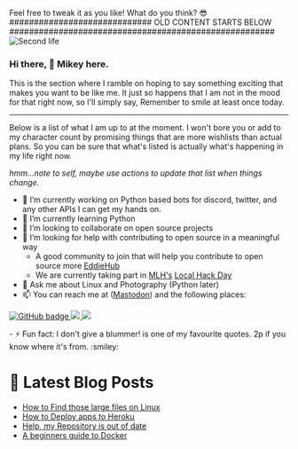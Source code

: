 
Feel free to tweak it as you like! What do you think? 😎
############################# OLD CONTENT STARTS BELOW ######################################################
![Second life](https://user-images.githubusercontent.com/13338176/93229721-cca43c00-f76e-11ea-9854-e69f3be01b64.png)

### Hi there, 👋 Mikey here.
<p>
This is the section where I ramble on hoping to say something exciting that makes you want to be like me. It just so happens that I am not in the mood for that right now, so I'll simply say, Remember to smile at least once today.
</p>
<HR>
<p>Below is a list of what I am up to at the moment. I won't bore you or add to my character count by promising things that are more wishlists than actual plans. So you can be sure that what's listed is actually what's happening in my life right now. </p>

*hmm...note to self, maybe use actions to update that list when things change.*

- 🔭 I’m currently working on Python based bots for discord, twitter, and any other APIs I can get my hands on.
- 🌱 I’m currently learning Python
- 👯 I’m looking to collaborate on open source projects
- 🤔 I’m looking for help with contributing to open source in a meaningful way
  - A good community to join that will help you contribute to open source more [EddieHub](https://github.com/EddieJaoudeCommunity)
  - We are currently taking part in [MLH's](https://mlh.io/) [Local Hack Day](https://organize.mlh.io/participants/events/6072-local-hack-day-build)
- 💬 Ask me about Linux and Photography (Python later)
- 📫 You can reach me at (<a rel="me" href="https://mastodon.social/@aixing">Mastodon</a>) and the following places:
<p align="left">
  <a href="https://github.com/mikeysan?tab=followers">
    <img src="https://img.shields.io/github/followers/mikeysan?label=Followers&logo=GitHub&style=for-the-badge" alt="GitHub badge" />
  </a>
  <a href="http://twitter.com/whoismikey">
    <img src="https://img.shields.io/twitter/follow/whoismikey?label=Twitter&logo=twitter&style=for-the-badge" />
  </a>
  <a href="https://discord.com/invite/jZQs6Wu">
    <img src="https://img.shields.io/discord/699608417039286293?logo=discord&style=for-the-badge" />
  </a>
</p>
<!--
[![@whoismikey](https://camo.githubusercontent.com/84326a5401c753d69bfd9d72c84049880f7b7af7/68747470733a2f2f696d672e736869656c64732e696f2f747769747465722f75726c3f7374796c653d736f6369616c2675726c3d6874747073253341253246253246747769747465722e636f6d25324677686f69736d696b6579)](https://twitter.com/whoismikey) -->
- ⚡ Fun fact: I don't give a blummer! is one of my favourite quotes. 2p if you know where it's from. :smiley:

# 📩 Latest Blog Posts
<!-- BLOG-POST-LIST:START -->
- [How to Find those large files on Linux](https://blog.aixing.io/how-to-find-those-large-files-on-linux-ckuxbuh1l00auvms1cl1m2gwo)
- [How to Deploy apps to Heroku](https://blog.aixing.io/how-to-deploy-apps-to-heroku-ckiucwkm20e0v44s1a2y4cwtn)
- [Help, my Repository is out of date](https://blog.aixing.io/help-my-repository-is-out-of-date-ckgv3edy900ggsbs17qnqh6ad)
- [A beginners guide to Docker](https://blog.aixing.io/a-beginners-guide-to-docker-ckda6vqq300krnns148dvh4rz)
<!-- BLOG-POST-LIST:END -->

<!--
**mikeysan/mikeysan** is a ✨ _special_ ✨ repository because its `README.md` (this file) appears on your GitHub profile.

Here are some ideas to get you started:

- 🔭 I’m currently working on Python based bots for discord and twitter
- 🌱 I’m currently learning Python
- 👯 I’m looking to collaborate on open source
- 🤔 I’m looking for help with contributing to open source in a meaningful way
- 💬 Ask me about Linux and Photography
- 📫 How to reach me: ...
- ⚡ Fun fact: I don't give a blummer! is one of my favourite quotes. virtual 2p if you know where it's from :smiley:
// Original shields.io link. Doesn't take me to twitter
   //   ![@whoismikey](https://img.shields.io/twitter/url?style=social&url=https%3A%2F%2Ftwitter.com%2Fwhoismikey)
     //  Here's a link command that makes an image a link
// [![Foo](http://www.google.com.au/images/nav_logo7.png)](http://google.com.au/)
-->
<!-- // I joined: <a rel="me" href="https://mastodon.social/@aixing">Mastodon</a> -->
